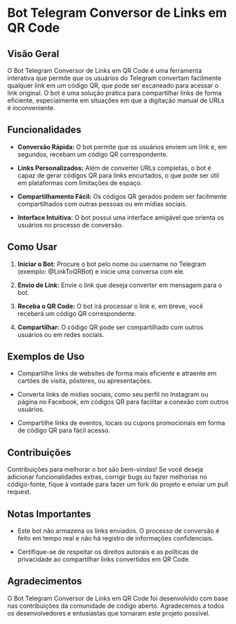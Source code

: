 # Bot Telegram Conversor de Links em QR Code

## Visão Geral

O Bot Telegram Conversor de Links em QR Code é uma ferramenta interativa que permite que os usuários do Telegram convertam facilmente qualquer link em um código QR, que pode ser escaneado para acessar o link original. O bot é uma solução prática para compartilhar links de forma eficiente, especialmente em situações em que a digitação manual de URLs é inconveniente.

## Funcionalidades

- **Conversão Rápida:** O bot permite que os usuários enviem um link e, em segundos, recebam um código QR correspondente.

- **Links Personalizados:** Além de converter URLs completas, o bot é capaz de gerar códigos QR para links encurtados, o que pode ser útil em plataformas com limitações de espaço.

- **Compartilhamento Fácil:** Os códigos QR gerados podem ser facilmente compartilhados com outras pessoas ou em mídias sociais.

- **Interface Intuitiva:** O bot possui uma interface amigável que orienta os usuários no processo de conversão.

## Como Usar

1. **Iniciar o Bot:** Procure o bot pelo nome ou username no Telegram (exemplo: @LinkToQRBot) e inicie uma conversa com ele.

2. **Envio de Link:** Envie o link que deseja converter em mensagem para o bot.

3. **Receba o QR Code:** O bot irá processar o link e, em breve, você receberá um código QR correspondente.

4. **Compartilhar:** O código QR pode ser compartilhado com outros usuários ou em redes sociais.

## Exemplos de Uso

- Compartilhe links de websites de forma mais eficiente e atraente em cartões de visita, pôsteres, ou apresentações.

- Converta links de mídias sociais, como seu perfil no Instagram ou página no Facebook, em códigos QR para facilitar a conexão com outros usuários.

- Compartilhe links de eventos, locais ou cupons promocionais em forma de código QR para fácil acesso.

## Contribuições

Contribuições para melhorar o bot são bem-vindas! Se você deseja adicionar funcionalidades extras, corrigir bugs ou fazer melhorias no código-fonte, fique à vontade para fazer um fork do projeto e enviar um pull request.

## Notas Importantes

- Este bot não armazena os links enviados. O processo de conversão é feito em tempo real e não há registro de informações confidenciais.

- Certifique-se de respeitar os direitos autorais e as políticas de privacidade ao compartilhar links convertidos em QR Code.

## Agradecimentos

O Bot Telegram Conversor de Links em QR Code foi desenvolvido com base nas contribuições da comunidade de código aberto. Agradecemos a todos os desenvolvedores e entusiastas que tornaram este projeto possível.
